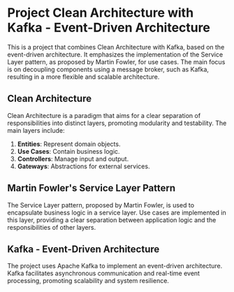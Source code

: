 # Project Clean Architecture with Kafka - Event-Driven Architecture

This is a project that combines Clean Architecture with Kafka, based on the event-driven architecture. It emphasizes the implementation of the Service Layer pattern, as proposed by Martin Fowler, for use cases. The main focus is on decoupling components using a message broker, such as Kafka, resulting in a more flexible and scalable architecture.

## Clean Architecture

Clean Architecture is a paradigm that aims for a clear separation of responsibilities into distinct layers, promoting modularity and testability. The main layers include:

1. **Entities**: Represent domain objects.
2. **Use Cases**: Contain business logic.
3. **Controllers**: Manage input and output.
4. **Gateways**: Abstractions for external services.

## Martin Fowler's Service Layer Pattern

The Service Layer pattern, proposed by Martin Fowler, is used to encapsulate business logic in a service layer. Use cases are implemented in this layer, providing a clear separation between application logic and the responsibilities of other layers.

## Kafka - Event-Driven Architecture

The project uses Apache Kafka to implement an event-driven architecture. Kafka facilitates asynchronous communication and real-time event processing, promoting scalability and system resilience.
